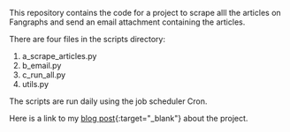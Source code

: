 This repository contains the code for a project to scrape alll the articles on
Fangraphs and send an email attachment containing the articles.

There are four files in the scripts directory:
1. a_scrape_articles.py
2. b_email.py
3. c_run_all.py
4. utils.py

The scripts are run daily using the job scheduler Cron.

Here is a link to my [blog post](https://ericchan24.github.io/automation/cron/email/web%20scraping/2019/11/30/Keep-Up-With-the-News-Using-Python/){:target="_blank"}
about the project.
